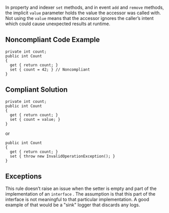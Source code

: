 In property and indexer `set` methods, and in event `add` and `remove` methods, the implicit `value` parameter holds the value the accessor was called with. Not using the `value` means that the accessor ignores the caller’s intent which could cause unexpected results at runtime.
 
## Noncompliant Code Example

    private int count;
    public int Count
    {
      get { return count; }
      set { count = 42; } // Noncompliant
    }

## Compliant Solution

    private int count;
    public int Count
    {
      get { return count; }
      set { count = value; }
    }

or

    public int Count
    {
      get { return count; }
      set { throw new InvalidOperationException(); }
    }

## Exceptions
 
This rule doesn’t raise an issue when the setter is empty and part of the implementation of an `interface` . The assumption is that this part of the interface is not meaningful to that particular implementation. A good example of that would be a "sink" logger that discards any logs.